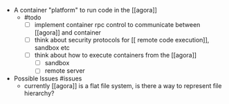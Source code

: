 - A container "platform" to run code in the [[agora]]
	- #todo
		- [ ]  implement container rpc control to communicate between [[agora]] and container
		- [ ] think about security protocols for [[ remote code execution]], sandbox etc
		- [ ] think about how to execute containers from the [[agora]]
			- [ ] sandbox
			- [ ] remote server

- Possible Issues #issues
	- currently [[agora]] is a flat file system, is there a way to represent file hierarchy?